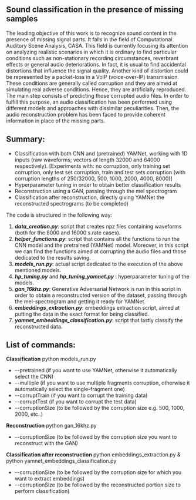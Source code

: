 ## Sound classification in the presence of missing samples

The leading objective of this work is to recognize sound content in the presence of missing signal parts. It falls in the field of Computational Auditory Scene Analysis, CASA. This field is currently focusing its attention on analyzing realistic scenarios in which it is ordinary to find particular conditions such as non-stationary recording circumstances, reverbrant effects or general audio deteriorations. In fact, it is usual to find accidental distortions that influence the signal quality. Another kind of distortion could be represented by a packet-loss in a VoIP (voice-over-IP) transmission. These conditions are generally called corruption and they are aimed at simulating real adverse conditions. Hence, they are artificially reproduced. The main step consists of predicting those corrupted audio files. In order to fulfill this purpose, an audio classification has been performed using different models and approaches with dissimilar peculiarities. Then, the audio reconstruction problem has been faced to provide coherent information in place of the missing parts. 

## Summary:
* Classification with both CNN and (pretrained) YAMNet, working with 1D inputs (raw waveforms; vectors of length 32000 and 64000 respectively).
[Experiments with: no corruption, only training set corruption, only test set corruption, train and test sets corruption (with corruption lengths of 250/32000, 500, 1000, 2000, 4000, 8000)]
* Hyperparameter tuning in order to obtain better classification results 
* Reconstruction using a GAN, passing through the mel spectrogram
* Classification after reconstruction, directly giving YAMNet the reconstructed spectrograms (to be completed) 

The code is structured in the following way:
1. ***data_creation.py***: script that creates npz files containing waveforms (both for the 8000 and 16000 s.rate cases).
2. ***helper_functions.py***: script that contains all the functions to run the CNN model and the pretrained (YAMNet) model. Moreover, in this script we can find the functions aimed at corrupting the audio files and those dedicated to the results saving. 
3. ***models_run.py***: actual script dedicated to the execution of the above mentioned models. 
4. ***hp_tuning.py*** and ***hp_tuning_yamnet.py*** : hyperparameter tuning of the models.
5. ***gan_16khz.py***: Generative Adversarial Network is run in this script in order to obtain a reconstructed version of the dataset, passing through the mel-spectrogram and getting it ready for YAMNet. 
6. ***embeddings_extraction.py***: embeddings extraction script, aimed at putting the data in the exact format for being classified. 
7. ***yamnet_embeddings_classification.py***: script that lastly classify the reconstructed data. 

## List of commands: 
**Classification**
python models_run.py 
- --pretrained (if you want to use YAMNet, otherwise it automatically select the CNN) 
- --multiple (if you want to use multiple fragments corruption, otherwise it automatically select the single-fragment one)
- --corruptTrain (if you want to corrupt the training data)
- --corruptTest (if you want to corrupt the test data)
- --corruptionSize (to be followed by the corruption size e.g. 500, 1000, 2000, etc..)

**Reconstruction**
python gan_16khz.py
- --corruptionSize (to be followed by the corruption size you want to reconstruct with the GAN)

**Classification after reconstruction**
python embeddings_extraction.py & python yamnet_embeddings_classification.py 
- --corruptionSize (to be followed by the corruption size for which you want to extract embeddings)
- --corruptionSize (to be followed by the reconstructed portion size to perform classification)
